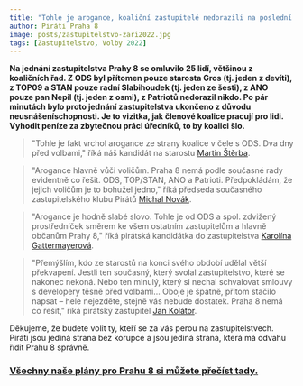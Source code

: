 ```yaml
---
title: "Tohle je arogance, koaliční zastupitelé nedorazili na poslední jednání zastupitelstva"
author: Piráti Praha 8
image: posts/zastupitelstvo-zari2022.jpg
tags: [Zastupitelstvo, Volby 2022]
---
```


**Na jednání zastupitelstva Prahy 8 se omluvilo 25 lidí, většinou z koaličních řad. Z ODS byl přítomen pouze starosta Gros (tj. jeden z devíti), z TOP09 a STAN pouze radní Slabihoudek (tj. jeden ze šesti), z ANO pouze pan Nepil (tj. jeden z osmi), z Patriotů nedorazil nikdo. Po pár minutách bylo proto jednání zastupitelstva ukončeno z důvodu neusnášeníschopnosti. Je to vizitka, jak členové koalice pracují pro lidi. Vyhodit peníze za zbytečnou práci úředníků, to by koalici šlo.**

>"Tohle je fakt vrchol arogance ze strany koalice v čele s ODS. Dva dny před volbami," říká náš kandidát na starostu [Martin Štěrba](http://praha8.pirati.cz/lide/martin-sterba.html).

>"Arogance hlavně vůči voličům. Praha 8 nemá podle současné rady evidentně co řešit. ODS, TOP/STAN, ANO a Patrioti. Předpokládám, že jejich voličům je to bohužel jedno," říká předseda současného zastupitelského klubu Pirátů [Michal Novák](http://praha8.pirati.cz/lide/michal-novak.html).

>"Arogance je hodně slabé slovo. Tohle je od ODS a spol. zdvižený prostředníček směrem ke všem ostatním zastupitelům a hlavně občanům Prahy 8," říká pirátská kandidátka do zastupitelstva [Karolína Gattermayerová](http://praha8.pirati.cz/lide/karolina-gattermayerova.html).

>"Přemýšlím, kdo ze starostů na konci svého období udělal větší překvapení. Jestli ten současný, který svolal zastupitelstvo, které se nakonec nekoná. Nebo ten minulý, který si nechal schvalovat smlouvy s developery těsně před volbami... Oboje je špatně, přitom stačilo napsat – hele nejezděte, stejně vás nebude dostatek. Praha 8 nemá co řešit," říká pirátský zastupitel [Jan Kolátor](http://praha8.pirati.cz/lide/jan-kolator.html).

Děkujeme, že budete volit ty, kteří se za vás perou na zastupitelstvech. Piráti jsou jediná strana bez korupce a jsou jediná strana, která má odvahu řídit Prahu 8 správně.

### [Všechny naše plány pro Prahu 8 si můžete přečíst tady.](https://praha8.pirati.cz/volby/2022-komunalni.html?pohled=program)
